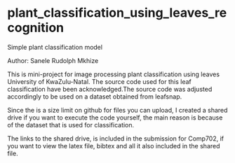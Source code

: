 # plant_classification_using_leaves_recognition

Simple plant classification model

Author: Sanele Rudolph Mkhize

This is mini-project for image processing plant classification using leaves University of KwaZulu-Natal. The source code used for this leaf classification have been acknowledged.The source code was adjusted accordingly to be used on a dataset obtained from leafsnap.  

Since the is a size limit on github for files you can upload, I created a shared drive if you want to execute the code yourself, the main reason is because of the dataset that is used for classification.

The links to the shared drive, is included in the submission for Comp702, if you want to view the latex file, bibtex and all it also included in the shared file.
